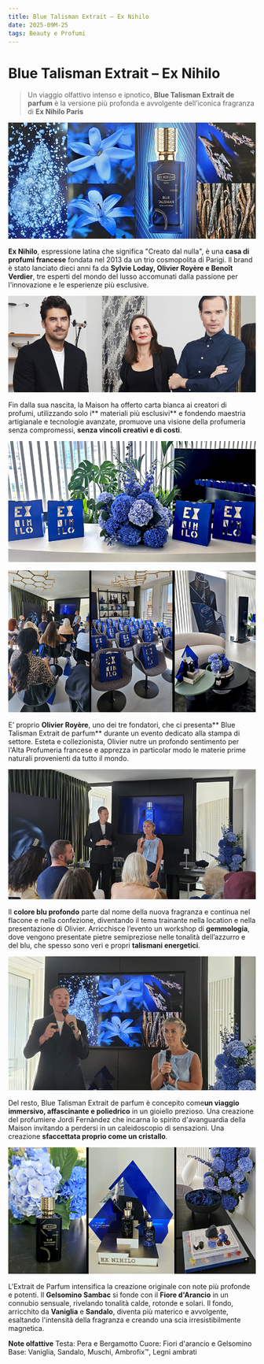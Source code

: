 ```yaml
---
title: Blue Talisman Extrait – Ex Nihilo
date: 2025-09M-25 
tags: Beauty e Profumi
---
```


# Blue Talisman Extrait – Ex Nihilo

> Un viaggio olfattivo intenso e ipnotico, **Blue Talisman Extrait de parfum** è la versione più profonda e avvolgente dell’iconica fragranza di **Ex Nihilo Paris**

![](banner.jpg)

**Ex Nihilo**, espressione latina che significa "Creato dal nulla", è una **casa di profumi francese** fondata nel 2013 da un trio cosmopolita di Parigi. Il brand è stato lanciato dieci anni fa da **Sylvie Loday, Olivier Royère e Benoît Verdier**, tre esperti del mondo del lusso accomunati dalla passione per l'innovazione e le esperienze più esclusive. 

![](2.jpg)

Fin dalla sua nascita, la Maison ha offerto carta bianca ai creatori di profumi, utilizzando solo i** materiali più esclusivi** e fondendo maestria artigianale e tecnologie avanzate, promuove una visione della profumeria senza compromessi, **senza vincoli creativi e di costi**. 

![](3.jpg)

![](4.jpg)

E’ proprio **Olivier Royère**, uno dei tre fondatori, che ci presenta** Blue Talisman Extrait de parfum** durante un evento dedicato alla stampa di settore. Esteta e collezionista, Olivier nutre un profondo sentimento per l'Alta Profumeria francese e apprezza in particolar modo le materie prime naturali provenienti da tutto il mondo.

![](6.jpg)

Il **colore blu profondo** parte dal nome della nuova fragranza e continua nel flacone e nella confezione, diventando il tema trainante nella location e nella presentazione di Olivier. Arricchisce l’evento un workshop di **gemmologia**, dove vengono presentate pietre semipreziose nelle tonalità dell’azzurro e del blu, che spesso sono veri e propri **talismani energetici**. 

![](5.jpg)

Del resto, Blue Talisman Extrait de parfum è concepito come**un viaggio immersivo, affascinante e poliedrico** in un gioiello prezioso. Una creazione del profumiere Jordi Fernàndez che incarna lo spirito d'avanguardia della Maison invitando a perdersi in un caleidoscopio di sensazioni. Una creazione **sfaccettata proprio come un cristallo**.

![](7.jpg)

L'Extrait de Parfum intensifica la creazione originale con note più profonde e potenti. Il **Gelsomino Sambac** si fonde con il **Fiore d'Arancio** in un connubio sensuale, rivelando tonalità calde, rotonde e solari. Il fondo, arricchito da **Vaniglia** e **Sandalo**, diventa più materico e avvolgente, esaltando l'intensità della fragranza e creando una scia irresistibilmente magnetica. 

**Note olfattive**
Testa: Pera e Bergamotto
Cuore: Fiori d'arancio e Gelsomino
Base: Vaniglia, Sandalo, Muschi, Ambrofix™, Legni ambrati
